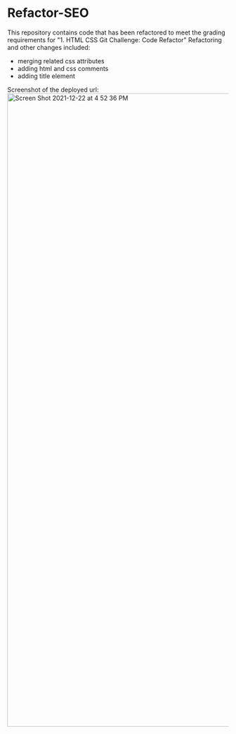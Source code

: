 # Refactor-SEO
This repository contains code that has been refactored to meet the grading requirements for "1. HTML CSS Git Challenge: Code Refactor"
Refactoring and other changes included:
- merging related css attributes
- adding html and css comments 
- adding title element 

Screenshot of the deployed url:
<img width="1440" alt="Screen Shot 2021-12-22 at 4 52 36 PM" src="https://user-images.githubusercontent.com/95835120/147164208-7385a97f-f5a5-45fc-87e8-317723d32bda.png">


